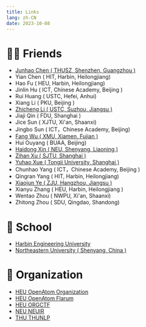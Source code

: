 ```yaml
---
title: Links
lang: zh-CN
date: 2023-10-08
---
```


# 👨‍🎓 Friends

- [Junhao Chen ( THUSZ, Shenzhen, Guangzhou )](http://cjh.asia/)
- Yian Chen ( HIT, Harbin, Heilongjiang)
- Hao Fu ( HEU, Harbin, Heilongjiang)
- Jinlin Hu ( ICT, Chinese Academy, Beijing )
- Rui Huang ( USTC, Hefei, Anhui)
- Xiang Li ( PKU, Beijing )
- [Zhicheng Li ( USTC, Suzhou, Jiangsu )](https://yao9e.cn)
- Jiaji Qin ( FDU, Shanghai )
- Jice Sun ( XJTU, Xi'an, Shaanxi)
- Jingbo Sun ( ICT，Chinese Academy, Beijing)
- [Fang Wu ( XMU, Xiamen, Fujian )](https://wfloveiu.github.io/)
- Hui Ouyang ( BUAA, Beijing)
- [Haidong Xin ( NEU, Shenyang, Liaoning )](https://resume.kokomi0728.eu.org)
- [Zihan Xu ( SJTU, Shanghai )](https://codeforces.com/profile/XuZihan)
- [Yuhao Xue ( Tongji University, Shanghai )](https://blog.csdn.net/xhyu61)
- Chunhao Yang ( ICT，Chinese Academy, Beijing )
- Qingran Yang ( HIT, Harbin, Heilongjiang)
- [Xiaojun Ye ( ZJU, Hangzhou, Jiangsu )](https://scholar.google.com/citations?hl=zh-CN&user=BKMYsm4AAAAJ)
- Xianyu Zhang ( HEU, Harbin, Heilongjiang )
- Wentao Zhou ( NWPU, Xi'an, Shaanxi)
- Zhitong Zhou ( SDU, Qingdao, Shandong)

# 🏫 School

- [Harbin Engineering University](http://www.hrbeu.edu.cn)
- [Northeastern University ( Shenyang, China )](http://www.neu.edu.cn)

# 🏢 Organization

- [HEU OpenAtom Organization](https://heuwings.club/)
- [HEU OpenAtom Flarum](https://flarum.heuwings.club)
- [HEU ORGCTF](http://heuctf.cn:9080/)
- [NEU NEUIR](https://github.com/NEUIR)
- [THU THUNLP](https://nlp.csai.tsinghua.edu.cn/)